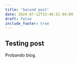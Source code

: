 ```yaml
---
title: 'Second post'
date: 2024-07-12T15:46:51-04:00
draft: false
include_footer: true
---
```


## Testing post

Probando blog.
